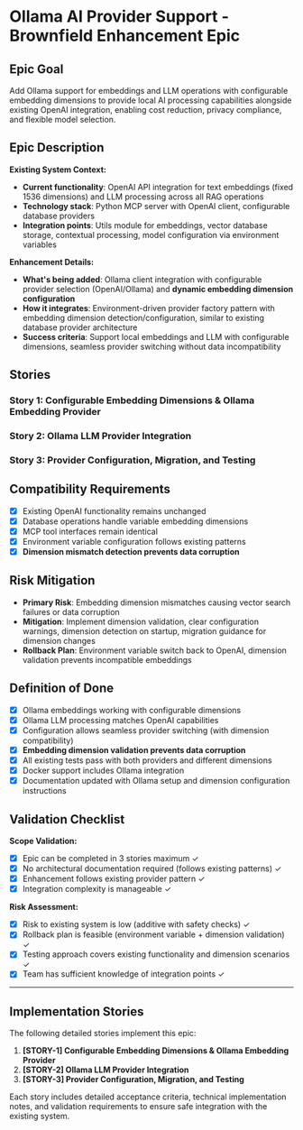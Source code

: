 # Ollama AI Provider Support - Brownfield Enhancement Epic

## Epic Goal
Add Ollama support for embeddings and LLM operations with configurable embedding dimensions to provide local AI processing capabilities alongside existing OpenAI integration, enabling cost reduction, privacy compliance, and flexible model selection.

## Epic Description

**Existing System Context:**
- **Current functionality**: OpenAI API integration for text embeddings (fixed 1536 dimensions) and LLM processing across all RAG operations
- **Technology stack**: Python MCP server with OpenAI client, configurable database providers
- **Integration points**: Utils module for embeddings, vector database storage, contextual processing, model configuration via environment variables

**Enhancement Details:**
- **What's being added**: Ollama client integration with configurable provider selection (OpenAI/Ollama) and **dynamic embedding dimension configuration**
- **How it integrates**: Environment-driven provider factory pattern with embedding dimension detection/configuration, similar to existing database provider architecture
- **Success criteria**: Support local embeddings and LLM with configurable dimensions, seamless provider switching without data incompatibility

## Stories

### Story 1: Configurable Embedding Dimensions & Ollama Embedding Provider
### Story 2: Ollama LLM Provider Integration
### Story 3: Provider Configuration, Migration, and Testing

## Compatibility Requirements
- [x] Existing OpenAI functionality remains unchanged
- [x] Database operations handle variable embedding dimensions
- [x] MCP tool interfaces remain identical
- [x] Environment variable configuration follows existing patterns
- [x] **Dimension mismatch detection prevents data corruption**

## Risk Mitigation
- **Primary Risk**: Embedding dimension mismatches causing vector search failures or data corruption
- **Mitigation**: Implement dimension validation, clear configuration warnings, dimension detection on startup, migration guidance for dimension changes
- **Rollback Plan**: Environment variable switch back to OpenAI, dimension validation prevents incompatible embeddings

## Definition of Done
- [x] Ollama embeddings working with configurable dimensions
- [x] Ollama LLM processing matches OpenAI capabilities  
- [x] Configuration allows seamless provider switching (with dimension compatibility)
- [x] **Embedding dimension validation prevents data corruption**
- [x] All existing tests pass with both providers and different dimensions
- [x] Docker support includes Ollama integration
- [x] Documentation updated with Ollama setup and dimension configuration instructions

## Validation Checklist

**Scope Validation:**
- [x] Epic can be completed in 3 stories maximum ✓
- [x] No architectural documentation required (follows existing patterns) ✓  
- [x] Enhancement follows existing provider pattern ✓
- [x] Integration complexity is manageable ✓

**Risk Assessment:**
- [x] Risk to existing system is low (additive with safety checks) ✓
- [x] Rollback plan is feasible (environment variable + dimension validation) ✓
- [x] Testing approach covers existing functionality and dimension scenarios ✓
- [x] Team has sufficient knowledge of integration points ✓

---

## Implementation Stories

The following detailed stories implement this epic:

1. **[STORY-1] Configurable Embedding Dimensions & Ollama Embedding Provider**
2. **[STORY-2] Ollama LLM Provider Integration** 
3. **[STORY-3] Provider Configuration, Migration, and Testing**

Each story includes detailed acceptance criteria, technical implementation notes, and validation requirements to ensure safe integration with the existing system.